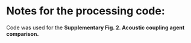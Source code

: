 # Notes for the processing code:

Code was used for the 
**Supplementary Fig. 2. Acoustic coupling agent comparison.**
